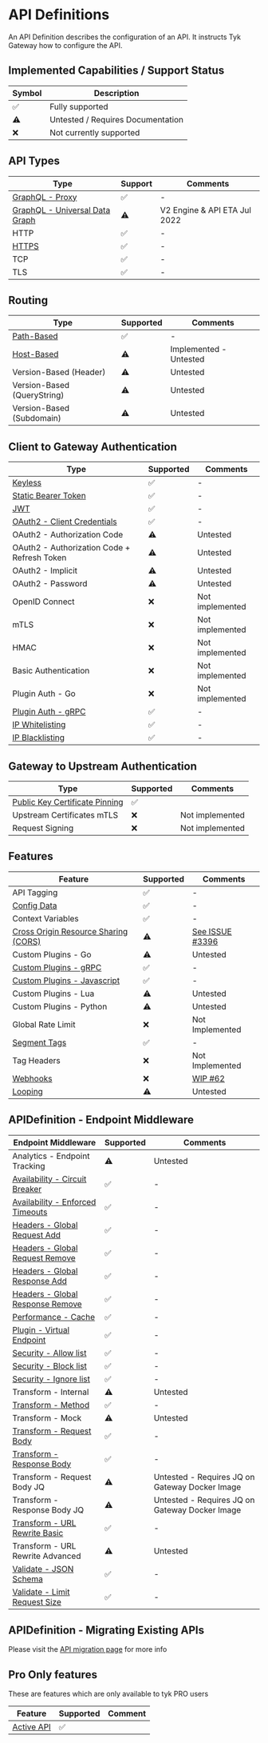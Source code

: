 # API Definitions

An API Definition describes the configuration of an API. It instructs Tyk Gateway how to configure the API.

## Implemented Capabilities / Support Status

| Symbol | Description |
| --------- | --------- |
| ✅ | Fully supported |
| ⚠️ | Untested / Requires Documentation |
| ❌️ | Not currently supported |

## API Types
| Type                                                                   | Support | Comments                     |
|------------------------------------------------------------------------|---------|------------------------------|
| [GraphQL - Proxy](./../config/samples/trevorblades_graphql_proxy.yaml) | ✅       | -                            |
| [GraphQL - Universal Data Graph](./../config/samples/udg_1.yaml)       | ⚠️      | V2 Engine & API ETA Jul 2022 |
| HTTP                                                                   | ✅       | -                            |
| [HTTPS](./../config/samples/01-tls/example.yaml)️                      | ✅       | -                            |
| TCP                                                                    | ✅       | -                            |
| TLS                                                                    | ✅       | -                            |


## Routing

| Type | Supported | Comments |
| ----------- | --------- | --------- |
| [Path-Based](./../config/samples/httpbin.yaml) | ✅ | - |
| [Host-Based](./../config/samples/httpbin_routing_by_hostname.yaml) | ⚠️ | Implemented - Untested |
| Version-Based (Header) | ⚠️ | Untested |
| Version-Based (QueryString) | ⚠️ | Untested |
| Version-Based (Subdomain) | ⚠️ | Untested |

## Client to Gateway Authentication

| Type | Supported | Comments |
| ----------- | --------- | --------- |
| [Keyless](./../config/samples/httpbin.yaml) | ✅ | - |
| [Static Bearer Token](./../config/samples/httpbin_protected.yaml) | ✅ | - |
| [JWT](./../config/samples/jwt-auth) | ✅️ | - |
| [OAuth2 - Client Credentials](./../config/samples/oauth2/client_credentials.yaml) | ✅️ | - |
| OAuth2 - Authorization Code | ⚠️ | Untested |
| OAuth2 - Authorization Code + Refresh Token | ⚠️ | Untested |
| OAuth2 - Implicit | ⚠️ | Untested |
| OAuth2 - Password | ⚠️ | Untested |
| OpenID Connect | ❌ | Not implemented |
| mTLS | ❌ | Not implemented |
| HMAC | ❌ | Not implemented |
| Basic Authentication | ❌ | Not implemented |
| Plugin Auth - Go | ❌ | Not implemented |
| [Plugin Auth - gRPC](./../bdd/features/api_http_grpc_plugin.feature) | ✅ | - |
| [IP Whitelisting](./api_definitions/ip.md#whitelisting) | ✅ | - |
| [IP Blacklisting](./api_definitions/ip.md#blacklisting) | ✅ | - |

## Gateway to Upstream Authentication

| Type                                                                                 | Supported | Comments        |
|--------------------------------------------------------------------------------------|-----------|-----------------|
| [Public Key Certificate Pinning](../config/samples/httpbin_certificate_pinning.yaml) | ✅         |                 |
| Upstream Certificates mTLS                                                           | ❌         | Not implemented |
| Request Signing                                                                      | ❌         | Not implemented |

## Features

| Feature | Supported | Comments |
| ----------- | --------- | --------- |
| API Tagging | ✅ | - |
| [Config Data](./../config/samples/config_data_virtual_endpoint.yaml) | ✅ | - |
| Context Variables | ✅ | - |
| [Cross Origin Resource Sharing (CORS)](./../config/samples/httpbin_cors.yaml) | ⚠️  | [See ISSUE #3396 ](https://github.com/TykTechnologies/tyk/issues/3396) |
| Custom Plugins - Go | ⚠️ | Untested |
| [Custom Plugins - gRPC](./../bdd/features/api_http_grpc_plugin.feature) | ✅ | - |
| [Custom Plugins - Javascript](./api_definitions/custom_plugin.md) | ✅ | - |
| Custom Plugins - Lua | ⚠️ | Untested |
| Custom Plugins - Python | ⚠️ | Untested |
| Global Rate Limit | ❌ | Not Implemented |
| [Segment Tags](./../config/samples/httpbin_tagged.yaml) | ✅ | - |
| Tag Headers | ❌ | Not Implemented |
| [Webhooks](./webhooks.md) | ❌ | [WIP #62](https://github.com/TykTechnologies/tyk-operator/issues/62) |
| [Looping](./api_definitions/looping.md) | ⚠️ | Untested |

## APIDefinition - Endpoint Middleware

| Endpoint Middleware                                                                | Supported | Comments                                                               |
|------------------------------------------------------------------------------------|-----------|------------------------------------------------------------------------|
| Analytics - Endpoint Tracking                                                      | ⚠️        | Untested                                                               |
| [Availability - Circuit Breaker](./../config/samples/httpbin_timeout.yaml)         | ✅         | -                                                                      |
| [Availability - Enforced Timeouts](./../config/samples/httpbin_timeout.yaml)       | ✅         | -                                                                      |
| [Headers - Global Request Add](../config/samples/httpbin_global-headers.yaml)      | ✅         | -                                                                      |
| [Headers - Global Request Remove](../config/samples/httpbin_global-headers.yaml)   | ✅         | -                                                                      |
| [Headers - Global Response Add](../config/samples/httpbin_global-headers.yaml)     | ✅         | -                                                                      |
| [Headers - Global Response Remove](../config/samples/httpbin_global-headers.yaml)  | ✅         | -                                                                      |
| [Performance - Cache](./../config/samples/httpbin_cache.yaml)                      | ✅         | -                                                                      |
| [Plugin - Virtual Endpoint](./../config/samples/config_data_virtual_endpoint.yaml) | ✅         | -                                                                      |
| [Security - Allow list](./../config/samples/httpbin_whitelist.yaml)                | ✅️        | -                                                                      |
| [Security - Block list](./../config/samples/httpbin_blacklist.yaml)                | ✅️        | -                                                                      |
| [Security - Ignore list](./../config/samples/httpbin_ignored.yaml)                 | ✅         | -                                                                      |
| Transform - Internal                                                               | ⚠️        | Untested                                                               |
| [Transform - Method](../bdd/custom_resources/transform/method.yaml)                | ✅         | -                                                                      |
| Transform - Mock                                                                   | ⚠️        | Untested                                                               |
| [Transform - Request Body](../config/samples/httpbin_transform.yaml)               | ✅         | -                                                                      |
| [Transform - Response Body](../config/samples/httpbin_transform.yaml)              | ✅         | -                                                                      |
| Transform - Request Body JQ                                                        | ⚠️        | Untested - Requires JQ on Gateway Docker Image                         |
| Transform - Response Body JQ                                                       | ⚠️        | Untested - Requires JQ on Gateway Docker Image                         |
| [Transform - URL Rewrite Basic](../config/samples/url_rewrite_basic.yaml)          | ✅️        | -                                                                      |
| Transform - URL Rewrite Advanced                                                   | ⚠️        | Untested                                                               |
| [Validate - JSON Schema](../config/samples/httpbin_json_schema_validation.yaml) | ✅ | - |
| [Validate - Limit Request Size](../config/samples/request_size.yaml)               | ✅️        | -                                                                      |

## APIDefinition - Migrating Existing APIs

Please visit the [API migration page](./api_definitions/migration.md) for more info

## Pro Only features

These are features which are only available to tyk PRO users

| Feature | Supported | Comment |
|---------|-----------|---------|
| [Active API](./api_definitions/fields.md#active) | ✅ | |
